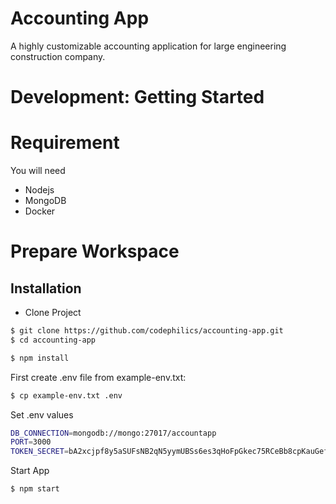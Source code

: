 # Accounting App
A highly customizable accounting application for large engineering construction company.

# Development: Getting Started

# Requirement
You will need 
* Nodejs
* MongoDB
* Docker
# Prepare Workspace
## Installation
* Clone Project
```bash
$ git clone https://github.com/codephilics/accounting-app.git
$ cd accounting-app
```
```bash
$ npm install
```

First create .env file from example-env.txt: 
```bash
$ cp example-env.txt .env
```
Set .env values  
```bash 
DB_CONNECTION=mongodb://mongo:27017/accountapp
PORT=3000
TOKEN_SECRET=bA2xcjpf8y5aSUFsNB2qN5yymUBSs6es3qHoFpGkec75RCeBb8cpKauGefw5qy4
```
Start App
```bash
$ npm start
```

